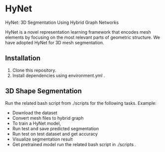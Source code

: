 # HyNet
HyNet: 3D Segmentation Using Hybrid Graph Networks

HyNet is a novel representation learning framework that encodes mesh elements by focusing on the most relevant parts of geometric structure. We have adopted HyNet for 3D mesh segmentation.


## Installation

1. Clone this repository.
2. Install dependencies using environment.yml .

## 3D Shape Segmentation
Run the related bash script from ./scripts for the following tasks. Example: 
- Download the dataset
- Convert mesh files to hybrid graph
- To train a HyNet model,
- Run test and save predicted segmentation
- Run test on test dataset and get accuracy
- Visualize segmentation result
- Get pretrained model run the related bash script in ./scripts .
